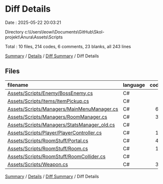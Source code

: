 # Diff Details

Date : 2025-05-22 20:03:21

Directory c:\\Users\\leowi\\Documents\\GitHub\\Skol-projekt\\Anura\\Assets\\Scripts

Total : 10 files,  214 codes, 6 comments, 23 blanks, all 243 lines

[Summary](results.md) / [Details](details.md) / [Diff Summary](diff.md) / Diff Details

## Files
| filename | language | code | comment | blank | total |
| :--- | :--- | ---: | ---: | ---: | ---: |
| [Assets/Scripts/Enemy/BossEnemy.cs](/Assets/Scripts/Enemy/BossEnemy.cs) | C# | 1 | 0 | -1 | 0 |
| [Assets/Scripts/Items/ItemPickup.cs](/Assets/Scripts/Items/ItemPickup.cs) | C# | 1 | 1 | 0 | 2 |
| [Assets/Scripts/Managers/MainMenuManager.cs](/Assets/Scripts/Managers/MainMenuManager.cs) | C# | 65 | 2 | 9 | 76 |
| [Assets/Scripts/Managers/RoomManager.cs](/Assets/Scripts/Managers/RoomManager.cs) | C# | 38 | 8 | 8 | 54 |
| [Assets/Scripts/Managers/StatsManager\_old.cs](/Assets/Scripts/Managers/StatsManager_old.cs) | C# | 0 | -23 | -7 | -30 |
| [Assets/Scripts/Player/PlayerController.cs](/Assets/Scripts/Player/PlayerController.cs) | C# | 16 | 5 | 1 | 22 |
| [Assets/Scripts/RoomStuff/Portal.cs](/Assets/Scripts/RoomStuff/Portal.cs) | C# | 45 | 6 | 9 | 60 |
| [Assets/Scripts/RoomStuff/Room.cs](/Assets/Scripts/RoomStuff/Room.cs) | C# | 17 | 0 | 1 | 18 |
| [Assets/Scripts/RoomStuff/RoomCollider.cs](/Assets/Scripts/RoomStuff/RoomCollider.cs) | C# | 1 | 0 | 0 | 1 |
| [Assets/Scripts/Weapon.cs](/Assets/Scripts/Weapon.cs) | C# | 30 | 7 | 3 | 40 |

[Summary](results.md) / [Details](details.md) / [Diff Summary](diff.md) / Diff Details